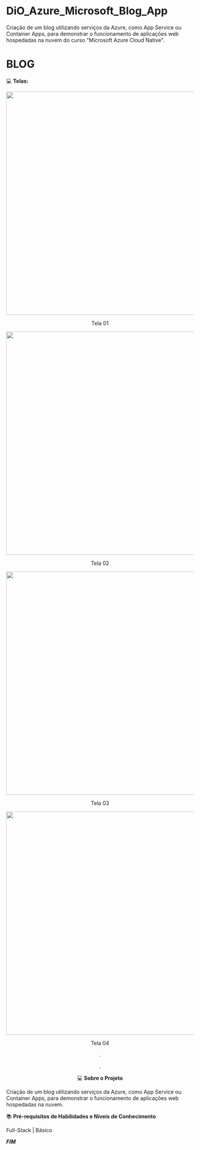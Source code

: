 # DiO_Azure_Microsoft_Blog_App
Criação de um blog utilizando serviços da Azure, como App Service ou Container Apps, para demonstrar o funcionamento de aplicações web hospedadas na nuvem do curso "Microsoft Azure Cloud Native".

# **BLOG**

💻 **Telas:**
<div align="center">
<img src="https://github.com/user-attachments/assets/960f652b-3772-4799-b9ea-c3008b8188e8" width="600px" /> 
<p>Tela 01</p>
<img src="https://github.com/user-attachments/assets/8f250d1e-d9d0-4db5-8599-5e966f671ba6" width="600px" /> 
<p>Tela 02</p>
<img src="https://github.com/user-attachments/assets/585cb644-21da-4012-87d9-202cf43937a5" width="600px" /> 
<p>Tela 03</p>
<img src="https://github.com/user-attachments/assets/b8f77a61-740e-4ae1-94e0-9daddf460a80" width="600px" /> 
<p>Tela 04</p>

<p>. </p>
<p>. </p>


💻 **Sobre o Projeto**
</div>

Criação de um blog utilizando serviços da Azure, como App Service ou Container Apps, para demonstrar o funcionamento de aplicações web hospedadas na nuvem.


📚 **Pré-requisitos de Habilidades e Níveis de Conhecimento**

Full-Stack | Básico

_**FIM**_
